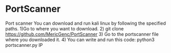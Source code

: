 # PortScanner
Port scanner
You can download and run kali linux by following the specified paths.
1)Go to where you want to download.
2) git clone https://github.com/MericGenc/PortScanner
3) Go to the portscanner file where you downloaded it.
4) You can write and run this code:   python3 portscanner.py IP 






















